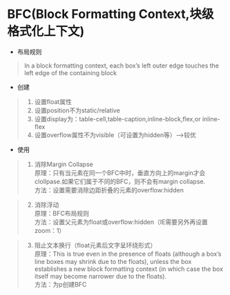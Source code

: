 # BFC(Block Formatting Context,块级格式化上下文)
* 布局规则
> In a block formatting context, each box’s left outer edge touches the left edge of the containing block 
* 创建
> 1. 设置float属性    
> 2. 设置position不为static/relative    
> 3. 设置display为：table-cell,table-caption,inline-block,flex,or inline-flex
> 4. 设置overflow属性不为visible（可设置为hidden等）-->较优
* 使用
> 1. 消除Margin Collapse      
>    原理：只有当元素在同一个BFC中时，垂直方向上的margin才会clollpase.如果它们属于不同的BFC，则不会有margin collapse.    
>    方法：设置需要消除边距折叠的元素的overflow:hidden     

> 2. 消除浮动     
>    原理：BFC布局规则       
>    方法：设置父元素为float或overflow:hidden（IE需要另外再设置zoom：1）

> 3. 阻止文本换行（float元素后文字呈环绕形式）      
>     原理：This is true even in the presence of floats (although a box’s line boxes may shrink due to the floats), unless the box establishes a new block formatting context (in which case the box itself may become narrower due to the floats).    
>     方法：为p创建BFC
